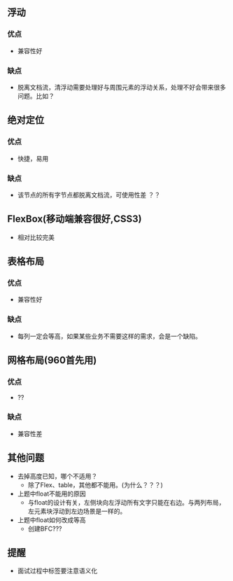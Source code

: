 ## 浮动
### 优点
- 兼容性好
### 缺点
- 脱离文档流，清浮动需要处理好与周围元素的浮动关系，处理不好会带来很多问题。比如？

## 绝对定位
### 优点
- 快捷，易用
### 缺点
- 该节点的所有字节点都脱离文档流，可使用性差 ？？


## FlexBox(移动端兼容很好,CSS3)
- 相对比较完美

## 表格布局
### 优点
- 兼容性好
### 缺点
- 每列一定会等高，如果某些业务不需要这样的需求，会是一个缺陷。


## 网格布局(960首先用)
### 优点
- ??
### 缺点
- 兼容性差

## 其他问题
- 去掉高度已知，哪个不适用？
  - 除了Flex、table，其他都不能用。(为什么？？？)
- 上题中float不能用的原因
  - 与float的设计有关，左侧块向左浮动所有文字只能在右边。与两列布局，左元素块浮动到左边场景是一样的。
- 上题中float如何改成等高
  - 创建BFC???
  
## 提醒
- 面试过程中标签要注意语义化